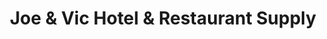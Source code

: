 ---
title: "Joe & Vic Hotel & Restaurant Supply"
url: /san-juan/joe-und-vic-hotel-und-restaurant-supply/
shop: Allgemein
---